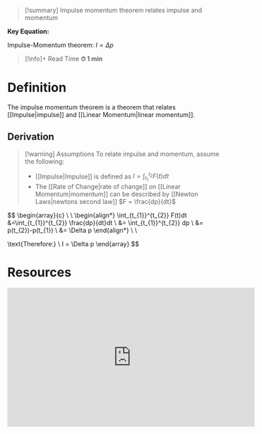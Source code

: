 
> [!summary]
Impulse momentum theorem relates impulse and momentum
> 
**Key Equation:**
> 
Impulse-Momentum theorem:
$I = \Delta p$

>[!info]+ Read Time
**⏱ 1 min**

# Definition 
The impulse momentum theorem is a theorem that relates [[Impulse|impulse]] and [[Linear Momentum|linear momentum]].

## Derivation
> [!warning] Assumptions
To relate impulse and momentum, assume the following:
> - [[Impulse|Impulse]] is defined as $I = \int_{t_{1}}^{t_{2}}F (t) dt$ 
> - The [[Rate of Change|rate of change]] on [[Linear Momentum|momentum]] can be described by [[Newton Laws|newtons second law]] $F = \frac{dp}{dt}$

$$
\begin{array}{c} \\ \\
\begin{align*}
\int_{t_{1}}^{t_{2}} F(t)dt &=\int_{t_{1}}^{t_{2}} \frac{dp}{dt}dt \\
&= \int_{t_{1}}^{t_{2}} dp  \\
&= p(t_{2})-p(t_{1}) \\
&= \Delta p
\end{align*}
\\ \\

\text{Therefore:}  \\
I = \Delta p
\end{array}
$$

# Resources
<iframe width="560" height="315" src="https://www.youtube.com/embed/E13h1E_Pc00?si=icbo6hgh2X6oJt6Z" title="YouTube video player" frameborder="0" allow="accelerometer; autoplay; clipboard-write; encrypted-media; gyroscope; picture-in-picture; web-share" referrerpolicy="strict-origin-when-cross-origin" allowfullscreen></iframe>